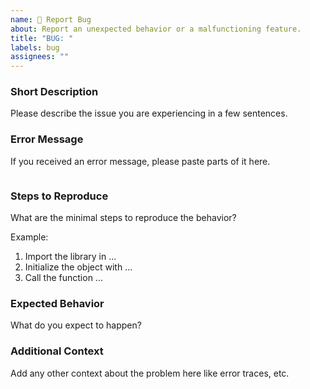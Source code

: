 ```yaml
---
name: 🐞 Report Bug
about: Report an unexpected behavior or a malfunctioning feature.
title: "BUG: "
labels: bug
assignees: ""
---
```


### Short Description

Please describe the issue you are experiencing in a few sentences.

### Error Message

If you received an error message, please paste parts of it here.

```txt

```

### Steps to Reproduce

What are the minimal steps to reproduce the behavior?

Example:

1. Import the library in ...
2. Initialize the object with ...
3. Call the function ...

### Expected Behavior

What do you expect to happen?

### Additional Context

Add any other context about the problem here like error traces, etc.
